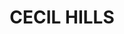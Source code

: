 ---
lastmod: '2025-04-06T06:05:20+00:00'
latitude: -33.959617
layout: suburb
longitude: 150.970931
postcode: '2171'
state: NSW
title: CECIL HILLS
url: /nsw/cecil-hills/
---